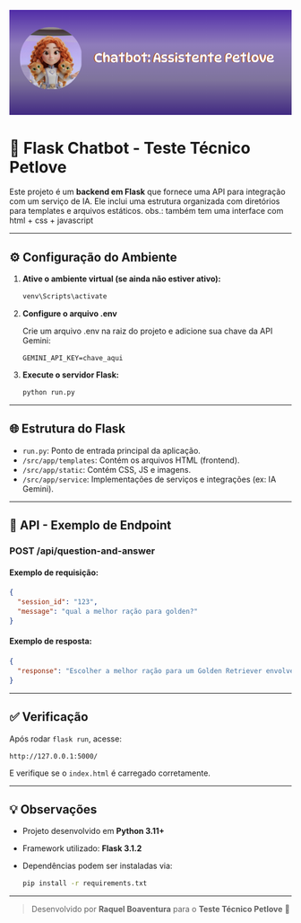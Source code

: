 ![banner assistente petlove](https://github.com/raquelboaventura/petlove-test/blob/main/src/app/static/img/Dynapuff.png)

# 🐾 Flask Chatbot - Teste Técnico Petlove


Este projeto é um **backend em Flask** que fornece uma API para integração com um serviço de IA. Ele inclui uma estrutura organizada com diretórios para templates e arquivos estáticos.
obs.: também tem uma interface com html + css + javascript

---

## ⚙️ Configuração do Ambiente

1. **Ative o ambiente virtual (se ainda não estiver ativo):**

   ```bash
   venv\Scripts\activate
   ```
 2. **Configure o arquivo .env**

    Crie um arquivo .env na raiz do projeto e adicione sua chave da API Gemini:
    ```
    GEMINI_API_KEY=chave_aqui
    ```

4. **Execute o servidor Flask:**

   ```bash
   python run.py
   ```

---

## 🌐 Estrutura do Flask

* `run.py`: Ponto de entrada principal da aplicação.
* `/src/app/templates`: Contém os arquivos HTML (frontend).
* `/src/app/static`: Contém CSS, JS e imagens.
* `/src/app/service`: Implementações de serviços e integrações (ex: IA Gemini).

---

## 🧠 API - Exemplo de Endpoint

### **POST /api/question-and-answer**

#### Exemplo de requisição:

```json
{
  "session_id": "123",
  "message": "qual a melhor ração para golden?"
}
```

#### Exemplo de resposta:

```json
{
  "response": "Escolher a melhor ração para um Golden Retriever envolve considerar a qualidade dos ingredientes, as necessidades nutricionais e as preferências individuais do cão."
}
```

---

## ✅ Verificação

Após rodar `flask run`, acesse:

```
http://127.0.0.1:5000/
```

E verifique se o `index.html` é carregado corretamente.

---

## 💡 Observações

* Projeto desenvolvido em **Python 3.11+**
* Framework utilizado: **Flask 3.1.2**
* Dependências podem ser instaladas via:

  ```bash
  pip install -r requirements.txt
  ```

---

> Desenvolvido por **Raquel Boaventura** para o **Teste Técnico Petlove** 🐶
